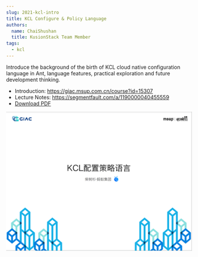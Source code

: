 ```yaml
---
slug: 2021-kcl-intro
title: KCL Configure & Policy Language
authors:
  name: ChaiShushan
  title: KusionStack Team Member
tags:
  - kcl
---
```


Introduce the background of the birth of KCL cloud native configuration language in Ant, language features, practical exploration and future development thinking.

- Introduction: https://giac.msup.com.cn/course?id=15307
- Lecture Notes: https://segmentfault.com/a/1190000040455559
- [Download PDF](https://gw.alipayobjects.com/os/bmw-prod/2cb0c283-5f24-485e-b635-b6efac887eba.pdf)

[![KCL Configure & Policy Language](talk-cover.png)](https://gw.alipayobjects.com/os/bmw-prod/2cb0c283-5f24-485e-b635-b6efac887eba.pdf)
